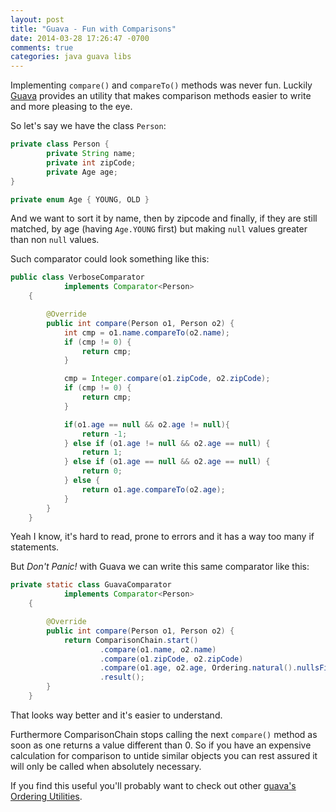 ```yaml
---
layout: post
title: "Guava - Fun with Comparisons"
date: 2014-03-28 17:26:47 -0700
comments: true
categories: java guava libs
---
```


Implementing `compare()` and `compareTo()` methods was never fun. Luckily [Guava] provides an utility that makes comparison methods easier to write and more pleasing to the eye.

<!--more-->

So let's say we have the class `Person`:

``` java
private class Person {
        private String name;
        private int zipCode;
        private Age age;
}

private enum Age { YOUNG, OLD }
```

And we want to sort it by name, then by zipcode and finally, if they are still matched, by age (having `Age.YOUNG` first) but making `null` values greater than non `null` values.

Such comparator could look something like this:

``` java
public class VerboseComparator
            implements Comparator<Person>
    {

        @Override
        public int compare(Person o1, Person o2) {
            int cmp = o1.name.compareTo(o2.name);
            if (cmp != 0) {
                return cmp;
            }

            cmp = Integer.compare(o1.zipCode, o2.zipCode);
            if (cmp != 0) {
                return cmp;
            }

            if(o1.age == null && o2.age != null){
                return -1;
            } else if (o1.age != null && o2.age == null) {
                return 1;
            } else if (o1.age == null && o2.age == null) {
                return 0;
            } else {
                return o1.age.compareTo(o2.age);
            }
        }
    }
```  
Yeah I know, it's hard to read, prone to errors and it has a way too many if statements.

But _Don't Panic!_ with Guava we can write this same comparator like this:

``` java
private static class GuavaComparator
            implements Comparator<Person>
    {

        @Override
        public int compare(Person o1, Person o2) {
            return ComparisonChain.start()
                    .compare(o1.name, o2.name)
                    .compare(o1.zipCode, o2.zipCode)
                    .compare(o1.age, o2.age, Ordering.natural().nullsFirst())
                    .result();
        }
    }

```

That looks way better and it's easier to understand.

Furthermore ComparisonChain stops calling the next `compare()` method as soon as one returns a value different than 0. So if you have an expensive calculation for comparison to untide similar objects you can rest assured it will only be called when absolutely necessary.

If you find this useful you'll probably want to check out other [guava's Ordering Utilities].

[Guava]: https://code.google.com/p/guava-libraries/
[guava's Ordering Utilities]: https://code.google.com/p/guava-libraries/wiki/OrderingExplained